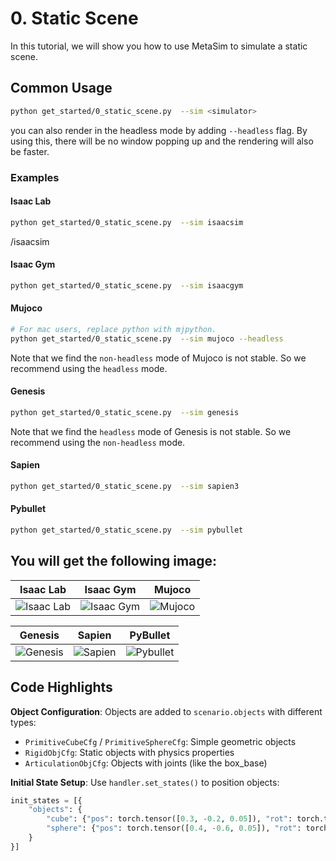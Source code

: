 #  0. Static Scene
In this tutorial, we will show you how to use MetaSim to simulate a static scene.

## Common Usage

```bash
python get_started/0_static_scene.py  --sim <simulator>
```
you can also render in the headless mode by adding `--headless` flag. By using this, there will be no window popping up and the rendering will also be faster.

### Examples

#### Isaac Lab
```bash
python get_started/0_static_scene.py  --sim isaacsim
```
/isaacsim
#### Isaac Gym
```bash
python get_started/0_static_scene.py  --sim isaacgym
```

#### Mujoco
```bash
# For mac users, replace python with mjpython.
python get_started/0_static_scene.py  --sim mujoco --headless
```
Note that we find the `non-headless` mode of Mujoco is not stable. So we recommend using the `headless` mode.

#### Genesis
```bash
python get_started/0_static_scene.py  --sim genesis
```
Note that we find the `headless` mode of Genesis is not stable. So we recommend using the `non-headless` mode.

#### Sapien
```bash
python get_started/0_static_scene.py  --sim sapien3
```

#### Pybullet
```bash
python get_started/0_static_scene.py  --sim pybullet
```



You will get the following image:
---
| Isaac Lab | Isaac Gym | Mujoco |
|:---:|:---:|:---:|
| ![Isaac Lab](../../../_static/standard_output/0_static_scene_isaaclab.png) | ![Isaac Gym](../../../_static/standard_output/0_static_scene_isaacgym.png) | ![Mujoco](../../../_static/standard_output/0_static_scene_mujoco.png) |

| Genesis | Sapien | PyBullet |
|:---:|:---:|:---:|
| ![Genesis](../../../_static/standard_output/0_static_scene_genesis.png) | ![Sapien](../../../_static/standard_output/0_static_scene_sapien3.png) | ![Pybullet](../../../_static/standard_output/0_static_scene_pybullet.png) |

## Code Highlights

**Object Configuration**: Objects are added to `scenario.objects` with different types:
- `PrimitiveCubeCfg` / `PrimitiveSphereCfg`: Simple geometric objects
- `RigidObjCfg`: Static objects with physics properties  
- `ArticulationObjCfg`: Objects with joints (like the box_base)

**Initial State Setup**: Use `handler.set_states()` to position objects:
```python
init_states = [{
    "objects": {
        "cube": {"pos": torch.tensor([0.3, -0.2, 0.05]), "rot": torch.tensor([1.0, 0.0, 0.0, 0.0])},
        "sphere": {"pos": torch.tensor([0.4, -0.6, 0.05]), "rot": torch.tensor([1.0, 0.0, 0.0, 0.0])},
    }
}]
```